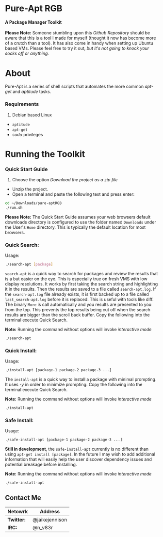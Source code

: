 Pure-Apt RGB
============
#### A Package Manager Toolkit
**Please Note:** Someone stumbling upon this *Github Repository* should be aware that this is a tool I made for myself (thought it now has become more of a crutch than a tool).  It has also come in handy when setting up Ubuntu based VMs.  Please feel free to try it out, *but it's not going to knock your socks off or anything.*

# About
Pure-Apt is a series of shell scripts that automates the more common *apt-get* and *aptitude* tasks.

### Requirements
1. Debian based Linux
+ `aptitude`
+ `apt-get`
+ *sudo* privileges

# Running the Toolkit
### Quick Start Guide
1. Choose the option *Download the project as a zip file*
+ Unzip the project.
+ Open a terminal and paste the following text and press enter:
```bash
cd ~/Downloads/pure-aptRGB
./run.sh
```

**Please Note:** The Quick Start Guide assumes your web browsers default downloads directory is configured to use the folder named `Downloads` under the User's `Home` directory.  This is typically the default location for most browsers.

### Quick Search:
Usage:
```bash
./search-apt [package]
```
`search-apt` is a quick way to search for packages and review the results that is a but easier on the eye. This is especially true on fresh VMS with low display resolutions. It works by first taking the search string and highlighting it in the results.  Then the results are saved to a file called `search-apt.log`.  If the `search-apt.log` file already exists, it is first backed up to a file called `last_search-apt.log` before it is replaced.  This is useful with tools like diff.  The binary `More` is call automatically and you results are presented to you from the top.  This prevents the top results being cut off when the search results are bigger than the scroll back buffer.  Copy the following into the terminal execute Quick Search.

**Note:** Running the command without options will invoke *interactive mode*
```bash
./search-apt
```

### Quick Install:
Usage:
```bash
./install-apt [package-1 package-2 package-3 ...]
```
The `install-apt` is a quick way to install a package with minimal prompting.  It uses *-y* in order to minimize prompting.  Copy the following into the terminal execute Quick Search.

**Note:** Running the command without options will invoke *interactive mode*
```bash
./install-apt
```

### Safe Install:
Usage:
```bash
./safe-install-apt [package-1 package-2 package-3 ...]
```
**Still in development**, the `safe-install-apt` currently is no different than using `apt-get install [package]`.  In the future I may wish to add additional information that will easily help the user discover dependency issues and potential breakage before installing.

**Note:** Running the command without options will invoke *interactive mode*
```bash
./safe-install-apt
```

## Contact Me
Netowrk | Address
--------|--------
**Twitter:** | @jaikejennison
**IRC:** | @n_v83r
